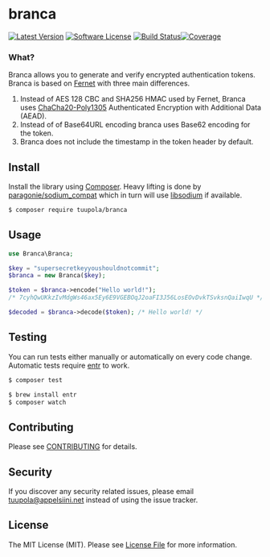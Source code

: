 #  branca

[![Latest Version](https://img.shields.io/packagist/v/tuupola/branca.svg?style=flat-square)](https://packagist.org/packages/tuupola/branca)
[![Software License](https://img.shields.io/badge/license-MIT-brightgreen.svg?style=flat-square)](LICENSE.md)
[![Build Status](https://img.shields.io/travis/tuupola/branca/master.svg?style=flat-square)](https://travis-ci.org/tuupola/branca)[![Coverage](http://img.shields.io/codecov/c/github/tuupola/branca.svg?style=flat-square)](https://codecov.io/github/tuupola/branca)

### What?

Branca allows you to generate and verify encrypted authentication tokens. Branca is based on [Fernet](https://github.com/fernet/spec/blob/master/Spec.md) with three main differences.

1. Instead of AES 128 CBC and SHA256 HMAC used by Fernet, Branca uses [ChaCha20-Poly1305](https://download.libsodium.org/doc/secret-key_cryptography/chacha20-poly1305.html) Authenticated Encryption with Additional Data (AEAD).
2. Instead of of Base64URL encoding branca uses Base62 encoding for the token.
3. Branca does not include the timestamp in the token header by default.

## Install

Install the library using [Composer](https://getcomposer.org/). Heavy lifting is done by [paragonie/sodium_compat](https://github.com/paragonie/sodium_compat) which in turn will use [libsodium](https://paragonie.com/book/pecl-libsodium) if available.

``` bash
$ composer require tuupola/branca
```


## Usage

```php
use Branca\Branca;

$key = "supersecretkeyyoushouldnotcommit";
$branca = new Branca($key);

$token = $branca->encode("Hello world!");
/* 7cyhQwUKkzIvMdgWs46ax5Ey6E9VGEBOqJ2oaFI3J56LosEOvDvkTSvksnQaiIwqU */

$decoded = $branca->decode($token); /* Hello world! */
```

## Testing

You can run tests either manually or automatically on every code change. Automatic tests require [entr](http://entrproject.org/) to work.

``` bash
$ composer test
```
``` bash
$ brew install entr
$ composer watch
```

## Contributing

Please see [CONTRIBUTING](CONTRIBUTING.md) for details.

## Security

If you discover any security related issues, please email tuupola@appelsiini.net instead of using the issue tracker.

## License

The MIT License (MIT). Please see [License File](LICENSE.md) for more information.
